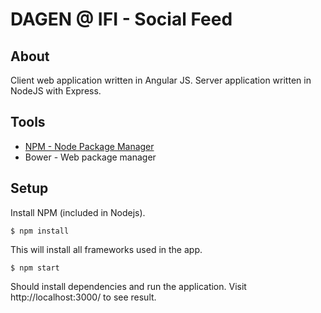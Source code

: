# DAGEN @ IFI - Social Feed

## About
Client web application written in Angular JS.
Server application written in NodeJS with Express.

## Tools
* [NPM - Node Package Manager](http://nodejs.org/)
* Bower - Web package manager

## Setup

Install NPM (included in Nodejs).

```
$ npm install
```

This will install all frameworks used in the app.

```
$ npm start
```
Should install dependencies and run the application.
Visit http://localhost:3000/ to see result.
